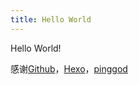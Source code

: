 ```yaml
---
title: Hello World
---
```


Hello World!

感谢[Github](https://github.com)，[Hexo](https://hexo.io)，[pinggod](https://github.com/pinggod/hexo-theme-apollo)
